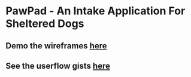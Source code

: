 # PawPad - An Intake Application For Sheltered Dogs

## Demo the wireframes [here](https://josno.github.io/pawpad-wireframes/pawpad-homepage.html)

## See the userflow gists [here](https://gist.github.com/josno/96dd05f27599ad6f529f8654a5dee902)
